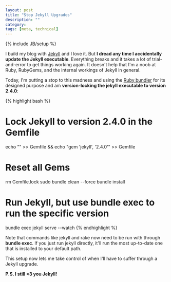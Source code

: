 ```yaml
---
layout: post
title: "Stop Jekyll Upgrades"
description: ""
category: 
tags: [meta, technical]
---
```

{% include JB/setup %}

I build my blog with [Jekyll][2] and I love it. But **I dread any time I accidentally update the Jekyll executable**. Everything breaks and it takes a lot of trial-and-error to get things working again. It doesn't help that I'm a noob at Ruby, RubyGems, and the internal workings of Jekyll in general. 

Today, I'm putting a stop to this madness and using the [Ruby bundler][1] for its designed purpose and am **version-locking the jekyll executable to version 2.4.0**:

{% highlight bash %}
# Lock Jekyll to version 2.4.0 in the Gemfile
echo "" >> Gemfile && echo "gem 'jekyll', '2.4.0'" >> Gemfile

# Reset all Gems
rm Gemfile.lock
sudo bundle clean --force
bundle install

# Run Jekyll, but use bundle exec to run the specific version
bundle exec jekyll serve --watch
{% endhighlight %}

Note that commands like jekyll and rake now need to be run with through **bundle exec**. If you just run jekyll directly, it'll run the most up-to-date one that is installed to your default path. 

This setup now lets me take control of when I'll have to suffer through a Jekyll upgrade.

**P.S. I still <3 you Jekyll!**

[1]: http://bundler.io/rationale.html
[2]: https://jekyllrb.com/